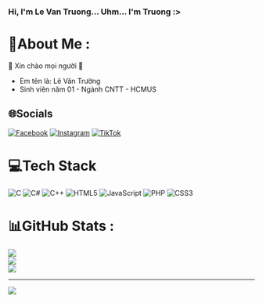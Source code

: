 ### Hi, I'm Le Van Truong... Uhm... I'm Truong :>

# 💫About Me :
🌱 Xin chào mọi người 🌱
- Em tên là: Lê Văn Trường
- Sinh viên năm 01 - Ngành CNTT - HCMUS

## 🌐Socials
[![Facebook](https://img.shields.io/badge/Facebook-%231877F2.svg?logo=Facebook&logoColor=white)](https://facebook.com/https://www.facebook.com/Lvt2212/) [![Instagram](https://img.shields.io/badge/Instagram-%23E4405F.svg?logo=Instagram&logoColor=white)](https://instagram.com/https://www.instagram.com/leev.truong/) [![TikTok](https://img.shields.io/badge/TikTok-%23000000.svg?logo=TikTok&logoColor=white)](https://tiktok.com/@https://www.tiktok.com/@leev.truong) 

# 💻Tech Stack
![C](https://img.shields.io/badge/c-%2300599C.svg?style=for-the-badge&logo=c&logoColor=white) ![C#](https://img.shields.io/badge/c%23-%23239120.svg?style=for-the-badge&logo=c-sharp&logoColor=white) ![C++](https://img.shields.io/badge/c++-%2300599C.svg?style=for-the-badge&logo=c%2B%2B&logoColor=white) ![HTML5](https://img.shields.io/badge/html5-%23E34F26.svg?style=for-the-badge&logo=html5&logoColor=white) ![JavaScript](https://img.shields.io/badge/javascript-%23323330.svg?style=for-the-badge&logo=javascript&logoColor=%23F7DF1E) ![PHP](https://img.shields.io/badge/php-%23777BB4.svg?style=for-the-badge&logo=php&logoColor=white) ![CSS3](https://img.shields.io/badge/css3-%231572B6.svg?style=for-the-badge&logo=css3&logoColor=white)
# 📊GitHub Stats :
![](https://github-readme-stats.vercel.app/api?username=leevtruong&theme=radical&hide_border=false&include_all_commits=false&count_private=false)<br/>
![](https://github-readme-streak-stats.herokuapp.com/?user=leevtruong&theme=radical&hide_border=false)<br/>
![](https://github-readme-stats.vercel.app/api/top-langs/?username=leevtruong&theme=radical&hide_border=false&include_all_commits=false&count_private=false&layout=compact)

---
[![](https://visitcount.itsvg.in/api?id=leevtruong&icon=0&color=0)](https://visitcount.itsvg.in)

